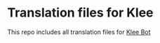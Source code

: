 # Translation files for Klee

This repo includes all translation files for [Klee Bot](https://klee.gg)
